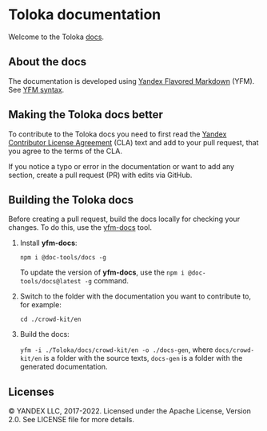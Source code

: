 # Toloka documentation

Welcome to the Toloka [docs](https://toloka.ai/docs/).

## About the docs

The documentation is developed using [Yandex Flavored Markdown](https://github.com/yandex-cloud/yfm-docs) (YFM). See [YFM syntax](https://github.com/yandex-cloud/yfm-transform/blob/master/DOCS.md).

## Making the Toloka docs better

To contribute to the Toloka docs you need to first read the [Yandex Contributor License Agreement](https://github.com/Toloka/docs/blob/main/CONTRIBUTING.md) (CLA) text and add to your pull request, that you agree to the terms of the CLA.

If you notice a typo or error in the documentation or want to add any section, create a pull request (PR) with edits via GitHub.

## Building the Toloka docs

Before creating a pull request, build the docs locally for checking your changes. To do this, use the [yfm-docs](https://github.com/yandex-cloud/yfm-docs) tool.

1. Install **yfm-docs**:

   `npm i @doc-tools/docs -g`

   To update the version of **yfm-docs**, use the  `npm i @doc-tools/docs@latest -g` command.

2. Switch to the folder with the documentation you want to contribute to, for example:

   `cd ./crowd-kit/en`

3. Build the docs:

   `yfm -i ./Toloka/docs/crowd-kit/en -o ./docs-gen`, where `docs/crowd-kit/en` is a folder with the source texts, `docs-gen` is a folder with the generated documentation.

## Licenses

© YANDEX LLC, 2017-2022. Licensed under the Apache License, Version 2.0. See LICENSE file for more details.
